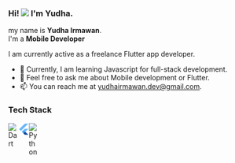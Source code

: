 ### Hi! <img src="https://raw.githubusercontent.com/MartinHeinz/MartinHeinz/master/wave.gif" height="30px"> I'm Yudha.
my name is **Yudha Irmawan**.\
I'm a **Mobile Developer**

I am currently active as a freelance Flutter app developer.

- 🌱 Currently, I am learning Javascript for full-stack development.
- 💬 Feel free to ask me about Mobile development or Flutter.
- 📫 You can reach me at yudhairmawan.dev@gmail.com.

### Tech Stack
 <a href="#"><img align="left" alt="Dart" title="Dart" width="21px" src="https://upload.wikimedia.org/wikipedia/commons/7/7e/Dart-logo.png" /></a>
 <a href="#"><img align="left" alt="Flutter" title="Flutter" width="21px" src="https://raw.githubusercontent.com/dnfield/flutter_svg/7d374d7107561cbd906d7c0ca26fef02cc01e7c8/example/assets/flutter_logo.svg?sanitize=true" /></a> 
 <a href="#"><img align="left" alt="Python" title="Python" width="21px" src="https://upload.wikimedia.org/wikipedia/commons/9/99/Unofficial_JavaScript_logo_2.svg" /></a>
<br>
  
